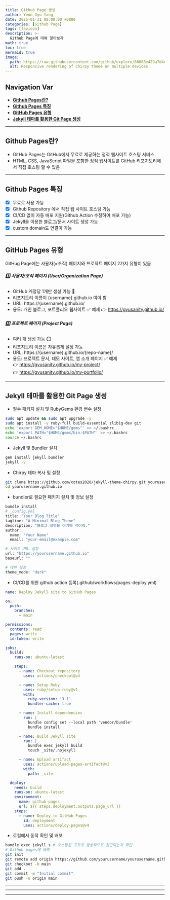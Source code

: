 ```yaml
---
title: Github Page 생성
author: Yeon Gyu Yang
date: 2025-01-31 00:00:00 +0800
categories: [Github Page]
tags: [favicon]
description: >-
  Github Page에 대해 알아보자
math: true
toc: true
mermaid: true
image:
  path: https://raw.githubusercontent.com/github/explore/80688e429a7d4ef2fca1e82350fe8e3517d3494d/collections/github-pages-examples/github-pages-examples.png
  alt: Responsive rendering of Chirpy theme on multiple devices.
---
```


## Navigation Var
- **[Github Pages란?](#github-pages란)**
- **[Github Pages 특징](#github-pages-특징)**
- **[GitHub Pages 유형](#github-pages-유형)**
- **[Jekyll 테마를 활용한 Git Page 생성](#jekyll-테마를-활용한-git-page-생성)**

---

## Github Pages란?
- GitHub Pages는 GitHub에서 무료로 제공하는 정적 웹사이트 호스팅 서비스
- HTML, CSS, JavaScript 파일을 포함한 정적 웹사이트를 GitHub 리포지토리에서 직접 호스팅 할 수 있음

---

## Github Pages 특징
- [x]  무료로 사용 가능
- [x] Github Repository 에서 직접 웹 사이트 호스팅 가능
- [x] CI/CD 없이 자동 배포 지원(Github Action 수정하여 배포 가능)
- [x] Jekyll을 이용한 블로그/문서 사이트 생성 가능
- [x] custom domain도 연결이 가능

---

## GitHub Pages 유형
GitHug Page에는 사용자(=조직) 페이지와 프로젝트 페이지 2가지 유형이 있음

##### 1️⃣ 사용자/조직 페이지 (User/Organization Page)
- GitHub 계정당 1개만 생성 가능 🛑
- 리포지토리 이름이 {username}.github.io 여야 함
- URL: https://{username}.github.io/
- 용도: 개인 블로그, 포트폴리오 웹사이트
✅ 예제
👉 https://gyusanity.github.io/


##### 2️⃣ 프로젝트 페이지 (Project Page)
- 여러 개 생성 가능 ⭕
- 리포지토리 이름은 자유롭게 설정 가능
- URL: https://{username}.github.io/{repo-name}/
- 용도: 프로젝트 문서, 데모 사이트, 앱 소개 페이지
✅ 예제 <br>
👉 https://gyusanity.github.io/my-project/<br>
👉 https://gyusanity.github.io/my-portfolio/<br>

---

## Jekyll 테마를 활용한 Git Page 생성
- 필수 패키지 설치 및  RubyGems 환경 변수 설정
```sh
sudo apt update && sudo apt upgrade -y
sudo apt install -y ruby-full build-essential zlib1g-dev git
echo 'export GEM_HOME="$HOME/gems"' >> ~/.bashrc
echo 'export PATH="$HOME/gems/bin:$PATH"' >> ~/.bashrc
source ~/.bashrc
```
- Jekyll 및 Bundler 설치
```sh
gem install jekyll bundler
jekyll -v
```

- Chirpy 테마 복사 및 설정
```sh
git clone https://github.com/cotes2020/jekyll-theme-chirpy.git yourusername.github.io
cd yourusername.github.io
```
- bundler로 필요한 패키지 설치 및 정보 설정

```sh
bundle install
# _config.yml
title: "Your Blog Title"
tagline: "A Minimal Blog Theme"
description: "블로그 설명을 여기에 적어줘."
author:
  name: "Your Name"
  email: "your-email@example.com"

# 사이트 URL 설정
url: "https://yourusername.github.io"
baseurl: ""

# 테마 설정
theme_mode: "dark"
```

- CI/CD를 위한 github action 등록(.github/workflows/pages-deploy.yml)

```yaml
name: Deploy Jekyll site to GitHub Pages

on:
  push:
    branches:
      - main

permissions:
  contents: read
  pages: write
  id-token: write

jobs:
  build:
    runs-on: ubuntu-latest

    steps:
      - name: Checkout repository
        uses: actions/checkout@v4

      - name: Setup Ruby
        uses: ruby/setup-ruby@v1
        with:
          ruby-version: '3.1'
          bundler-cache: true

      - name: Install dependencies
        run: |
          bundle config set --local path 'vendor/bundle'
          bundle install

      - name: Build Jekyll site
        run: |
          bundle exec jekyll build
          touch _site/.nojekyll

      - name: Upload artifact
        uses: actions/upload-pages-artifact@v3
        with:
          path: _site

  deploy:
    needs: build
    runs-on: ubuntu-latest
    environment:
      name: github-pages
      url: ${{ steps.deployment.outputs.page_url }}
    steps:
      - name: Deploy to GitHub Pages
        id: deployment
        uses: actions/deploy-pages@v4

```

- 로컬에서 동작 확인 및 배포
```sh
bundle exec jekyll s # 호스팅된 포트로 정상적으로 접근되는지 확인
# Github pages에 배포
git init
git remote add origin https://github.com/yourusername/yourusername.github.io.git
git checkout -b main
git add .
git commit -m "Initial commit"
git push -u origin main
```

---

---

---




